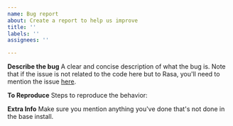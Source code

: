 ```yaml
---
name: Bug report
about: Create a report to help us improve
title: ''
labels: ''
assignees: ''

---
```


**Describe the bug**
A clear and concise description of what the bug is. Note that if the
issue is not related to the code here but to Rasa, you'll need to 
mention the issue [here](https://github.com/RasaHQ/rasa/issues/new/choose).

**To Reproduce**
Steps to reproduce the behavior:

**Extra Info** 
Make sure you mention anything you've done that's not done
in the base install.
